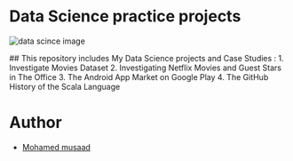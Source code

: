 # Data Science practice projects
<p><img src="https://intellipaat.com/blog/wp-content/uploads/2020/05/Data-Science-Projects-Big.jpg" alt="data scince image"></p>
## This repository includes My Data Science projects and Case Studies :
1. Investigate Movies Dataset
2. Investigating Netflix Movies and Guest Stars in The Office
3. The Android App Market on Google Play
4. The GitHub History of the Scala Language

# Author

 * [Mohamed musaad](https://www.linkedin.com/in/mohamed-musaad-aamer-a2a633202/)
